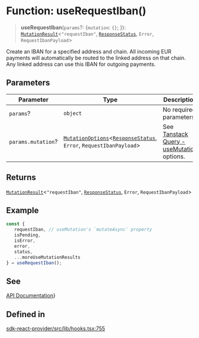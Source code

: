 # Function: useRequestIban()

> **useRequestIban**(`params`?: \{`mutation`: `{}`; \}): [`MutationResult`](/docs/packages/sdk-react-provider/type-aliases/MutationResult.md)\<`"requestIban"`, [`ResponseStatus`](/docs/packages/sdk-react-provider/type-aliases/ResponseStatus.md), `Error`, `RequestIbanPayload`\>

Create an IBAN for a specified address and chain.
All incoming EUR payments will automatically be routed to the linked address on that chain.
Any linked address can use this IBAN for outgoing payments.

## Parameters

| Parameter | Type | Description |
| ------ | ------ | ------ |
| `params`? | `object` | No required parameters. |
| `params.mutation`? | [`MutationOptions`](/docs/packages/sdk-react-provider/type-aliases/MutationOptions.md)\<[`ResponseStatus`](/docs/packages/sdk-react-provider/type-aliases/ResponseStatus.md), `Error`, `RequestIbanPayload`\> | See [Tanstack Query - useMutation](https://tanstack.com/query/latest/docs/framework/react/reference/useMutation) options. |

## Returns

[`MutationResult`](/docs/packages/sdk-react-provider/type-aliases/MutationResult.md)\<`"requestIban"`, [`ResponseStatus`](/docs/packages/sdk-react-provider/type-aliases/ResponseStatus.md), `Error`, `RequestIbanPayload`\>

## Example

```ts
const {
   requestIban, // useMutation's `mutateAsync` property
   isPending,
   isError,
   error,
   status,
   ...moreUseMutationResults
} = useRequestIban();
```

## See

[API Documentation](https://monerium.dev/api-docs-v2#tag/ibans/operation/request-iban)}

## Defined in

[sdk-react-provider/src/lib/hooks.tsx:755](https://github.com/monerium/js-monorepo/blob/main/packages/sdk-react-provider/src/lib/hooks.tsx#L755)
